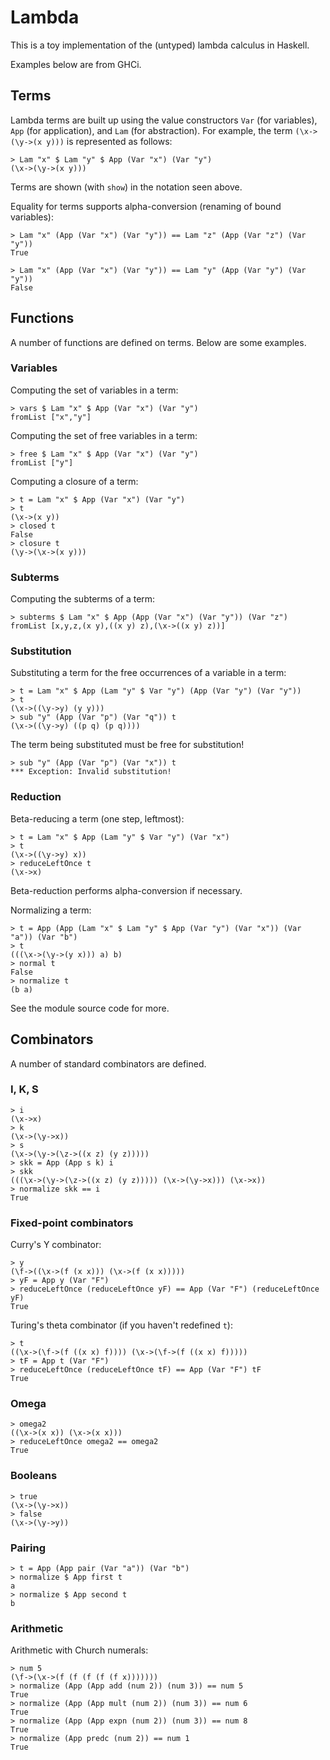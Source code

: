 # Lambda

This is a toy implementation of the (untyped) lambda calculus in Haskell.

Examples below are from GHCi.

## Terms

Lambda terms are built up using the value constructors `Var` (for variables), `App` (for application), and `Lam` (for abstraction). For example, the term `(\x->(\y->(x y)))` is represented as follows:

```
> Lam "x" $ Lam "y" $ App (Var "x") (Var "y")
(\x->(\y->(x y)))
```

Terms are shown (with `show`) in the notation seen above.

Equality for terms supports alpha-conversion (renaming of bound variables):

```
> Lam "x" (App (Var "x") (Var "y")) == Lam "z" (App (Var "z") (Var "y"))
True

> Lam "x" (App (Var "x") (Var "y")) == Lam "y" (App (Var "y") (Var "y"))
False
```

## Functions

A number of functions are defined on terms. Below are some examples.

### Variables

Computing the set of variables in a term:

```
> vars $ Lam "x" $ App (Var "x") (Var "y")
fromList ["x","y"]
```

Computing the set of free variables in a term:

```
> free $ Lam "x" $ App (Var "x") (Var "y")
fromList ["y"]
```

Computing a closure of a term:

```
> t = Lam "x" $ App (Var "x") (Var "y")
> t
(\x->(x y))
> closed t
False
> closure t
(\y->(\x->(x y)))
```

### Subterms

Computing the subterms of a term:

```
> subterms $ Lam "x" $ App (App (Var "x") (Var "y")) (Var "z")
fromList [x,y,z,(x y),((x y) z),(\x->((x y) z))]
```

### Substitution

Substituting a term for the free occurrences of a variable in a term:

```
> t = Lam "x" $ App (Lam "y" $ Var "y") (App (Var "y") (Var "y"))
> t
(\x->((\y->y) (y y)))
> sub "y" (App (Var "p") (Var "q")) t
(\x->((\y->y) ((p q) (p q))))
```

The term being substituted must be free for substitution!

```
> sub "y" (App (Var "p") (Var "x")) t
*** Exception: Invalid substitution!
```

### Reduction

Beta-reducing a term (one step, leftmost):

```
> t = Lam "x" $ App (Lam "y" $ Var "y") (Var "x")
> t
(\x->((\y->y) x))
> reduceLeftOnce t
(\x->x)
```

Beta-reduction performs alpha-conversion if necessary.

Normalizing a term:

```
> t = App (App (Lam "x" $ Lam "y" $ App (Var "y") (Var "x")) (Var "a")) (Var "b")
> t
(((\x->(\y->(y x))) a) b)
> normal t
False
> normalize t
(b a)
```

See the module source code for more.

## Combinators

A number of standard combinators are defined.

### I, K, S

```
> i
(\x->x)
> k
(\x->(\y->x))
> s
(\x->(\y->(\z->((x z) (y z)))))
> skk = App (App s k) i
> skk
(((\x->(\y->(\z->((x z) (y z))))) (\x->(\y->x))) (\x->x))
> normalize skk == i
True
```

### Fixed-point combinators

Curry's Y combinator:

```
> y
(\f->((\x->(f (x x))) (\x->(f (x x)))))
> yF = App y (Var "F")
> reduceLeftOnce (reduceLeftOnce yF) == App (Var "F") (reduceLeftOnce yF)
True
```

Turing's theta combinator (if you haven't redefined `t`):

```
> t
((\x->(\f->(f ((x x) f)))) (\x->(\f->(f ((x x) f)))))
> tF = App t (Var "F")
> reduceLeftOnce (reduceLeftOnce tF) == App (Var "F") tF
True
```

### Omega

```
> omega2
((\x->(x x)) (\x->(x x)))
> reduceLeftOnce omega2 == omega2
True
```

### Booleans

```
> true
(\x->(\y->x))
> false
(\x->(\y->y))
```

### Pairing

```
> t = App (App pair (Var "a")) (Var "b")
> normalize $ App first t
a
> normalize $ App second t
b
```

### Arithmetic

Arithmetic with Church numerals:

```
> num 5
(\f->(\x->(f (f (f (f (f x)))))))
> normalize (App (App add (num 2)) (num 3)) == num 5
True
> normalize (App (App mult (num 2)) (num 3)) == num 6
True
> normalize (App (App expn (num 2)) (num 3)) == num 8
True
> normalize (App predc (num 2)) == num 1
True
```
